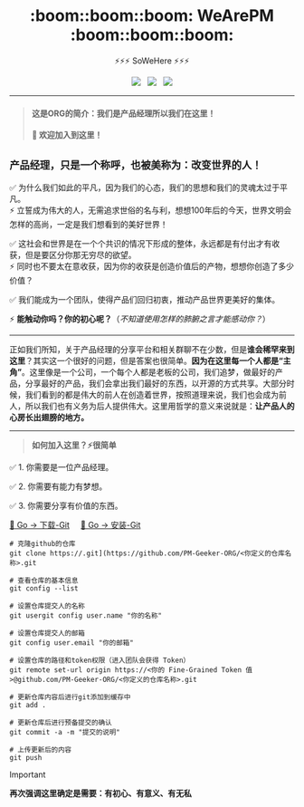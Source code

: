<div>
  <h1 align="center"> :boom::boom::boom: WeArePM :boom::boom::boom: </h1>
  <p align="center">⚡⚡⚡ SoWeHere ⚡⚡⚡</p>
</div>

<div align="center">
  <a href="#" target="_self">
    <img src="https://img.shields.io/badge/PM-Product%20Manager%20For%20Geeker-brightgreen?logo=Kubuntu&logoColor=f5f5f5" /></a> &nbsp;
  <a href="#" target="_self">
    <img src="https://img.shields.io/badge/Share-Make%20A%20Wonderful%20World-brightgreen?logo=AMP" /></a> &nbsp;
  <a href="#" target="_self">
    <img src="https://img.shields.io/badge/Base-Hold%20On%20Your%20Dream%20Here-brightgreen?logo=Funimation" /></a> 
  <hr>
</div>

> #### 这是ORG的简介：我们是产品经理所以我们在这里！
> **🎯 欢迎加入到这里！**

## ```产品经理，只是一个称呼，也被美称为：改变世界的人！```

✅ 为什么我们如此的平凡，因为我们的心态，我们的思想和我们的灵魂太过于平凡。<br>
⚡ 立誓成为伟大的人，无需追求世俗的名与利，想想100年后的今天，世界文明会怎样的高尚，一定是我们想看到的美好世界！

✅ 这社会和世界是在一个个共识的情况下形成的整体，永远都是有付出才有收获，但是要区分你那无穷尽的欲望。<br>
⚡ 同时也不要太在意收获，因为你的收获是创造价值后的产物，想想你创造了多少价值？

✅ 我们能成为一个团队，使得产品们回归初衷，推动产品世界更美好的集体。<br>

⚡ **能触动你吗？你的初心呢？**（*不知道使用怎样的肺腑之言才能感动你？*）

---
正如我们所知，关于产品经理的分享平台和相关群聊不在少数，但是**谁会稀罕来到这里**？其实这一个很好的问题，但是答案也很简单。**因为在这里每一个人都是“主角”**。这里像是一个公司，一个每个人都是老板的公司，我们追梦，做最好的产品，分享最好的产品，我们会拿出我们最好的东西，以开源的方式共享。大部分时候，我们看到的都是伟大的前人在创造着世界，按照道理来说，我们也会成为前人，所以我们也有义务为后人提供伟大。这里用哲学的意义来说就是：**让产品人的心房长出翅膀的地方。**

---

> **如何加入这里？⚡很简单**

✅ 1. 你需要是一位产品经理。

✅ 2. 你需要有能力有梦想。

✅ 3. 你需要分享有价值的东西。

[🔅 Go -> 下载-Git](https://git-scm.com/download) &nbsp;&nbsp;&nbsp; [🔅 Go -> 安装-Git](https://git-scm.com/book/zh/v2/%E8%B5%B7%E6%AD%A5-%E5%AE%89%E8%A3%85-Git)

```
# 克隆github的仓库
git clone https://.git](https://github.com/PM-Geeker-ORG/<你定义的仓库名称>.git

# 查看仓库的基本信息
git config --list

# 设置仓库提交人的名称
git usergit config user.name "你的名称"

# 设置仓库提交人的邮箱
git config user.email "你的邮箱"

# 设置仓库的路径和token权限（进入团队会获得 Token）
git remote set-url origin https://<你的 Fine-Grained Token 值>@github.com/PM-Geeker-ORG/<你定义的仓库名称>.git

# 更新仓库内容后进行git添加到缓存中
git add .

# 更新仓库后进行预备提交的确认
git commit -a -m "提交的说明"

# 上传更新后的内容
git push
```

> [!IMPORTANT]
> **再次强调这里确定是需要：有初心、有意义、有无私**
